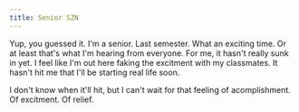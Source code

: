 ```yaml
---
title: Senior SZN
---
```


Yup, you guessed it. I'm a senior. Last semester. What an exciting time. Or at least that's what I'm hearing from everyone. For me, it hasn't really sunk in yet. I feel like I'm out here faking the excitment with my classmates. It hasn't hit me that I'll be starting real life soon.

I don't know when it'll hit, but I can't wait for that feeling of acomplishment. Of excitment. Of relief.
